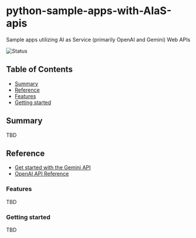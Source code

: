 # python-sample-apps-with-AIaS-apis
Sample apps utilizing AI as Service (primarily OpenAI and Gemini) Web APIs

![Status](https://img.shields.io/badge/Status-On%20Hold-orange)

## Table of Contents

+ [Summary](#summary)
+ [Reference](#reference)
+ [Features](#features)
+ [Getting started](#getting-started)

## Summary

TBD

## Reference

- [Get started with the Gemini API](https://ai.google.dev/docs)
- [OpenAI API Reference](https://platform.openai.com/docs/api-reference/introduction)

### Features

TBD

### Getting started

TBD
